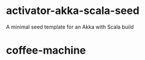 activator-akka-scala-seed
=========================

A minimal seed template for an Akka with Scala build 
# coffee-machine
